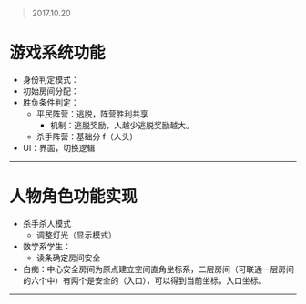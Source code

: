 > 2017.10.20

# 游戏系统功能
- 身份判定模式：
- 初始房间分配：
- 胜负条件判定：
	- 平民阵营：逃脱，阵营胜利共享
		- 机制：逃脱奖励，人越少逃脱奖励越大。
	- 杀手阵营：基础分 f（人头）
- UI：界面，切换逻辑
- - -

# 人物角色功能实现

- 杀手杀人模式
	- 调整灯光（显示模式）
- 数学系学生：
	- 读条确定房间安全
- 白痴：中心安全房间为原点建立空间直角坐标系，二层房间（可联通一层房间的六个中）有两个是安全的（入口），可以得到当前坐标，入口坐标。

- - -

# 